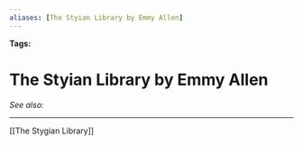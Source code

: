 ```yaml
---
aliases: [The Styian Library by Emmy Allen]
---
```


**Tags:** 
# The Styian Library by Emmy Allen
*See also:* 
___
[[The Stygian Library]]